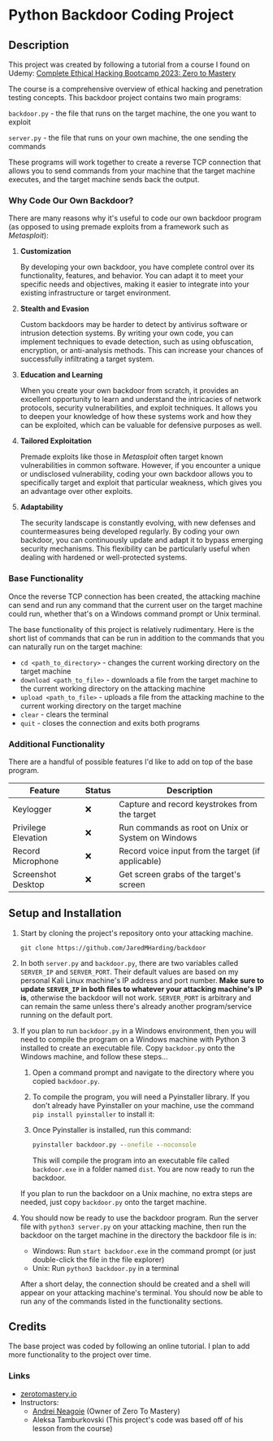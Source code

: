 # Python Backdoor Coding Project

## Description

This project was created by following a tutorial from a course I found on Udemy:
[Complete Ethical Hacking Bootcamp 2023: Zero to Mastery](https://www.udemy.com/course/complete-ethical-hacking-bootcamp-zero-to-mastery/)

The course is a comprehensive overview of ethical hacking and penetration testing concepts.
This backdoor project contains two main programs:

`backdoor.py` - the file that runs on the target machine, the one you want to exploit

`server.py` - the file that runs on your own machine, the one sending the commands

These programs will work together to create a reverse TCP connection that allows you to send commands from your machine that the target machine executes, and the target machine sends back the output.

### Why Code Our Own Backdoor?

There are many reasons why it's useful to code our own backdoor program (as opposed to using premade exploits from a framework such as _Metasploit_):

1. **Customization**

   By developing your own backdoor, you have complete control over its functionality, features, and behavior. You can adapt it to meet your specific needs and objectives, making it easier to integrate into your existing infrastructure or target environment.

2. **Stealth and Evasion**

   Custom backdoors may be harder to detect by antivirus software or intrusion detection systems. By writing your own code, you can implement techniques to evade detection, such as using obfuscation, encryption, or anti-analysis methods. This can increase your chances of successfully infiltrating a target system.

3. **Education and Learning**

   When you create your own backdoor from scratch, it provides an excellent opportunity to learn and understand the intricacies of network protocols, security vulnerabilities, and exploit techniques. It allows you to deepen your knowledge of how these systems work and how they can be exploited, which can be valuable for defensive purposes as well.

4. **Tailored Exploitation**

   Premade exploits like those in _Metasploit_ often target known vulnerabilities in common software. However, if you encounter a unique or undisclosed vulnerability, coding your own backdoor allows you to specifically target and exploit that particular weakness, which gives you an advantage over other exploits.

5. **Adaptability**

   The security landscape is constantly evolving, with new defenses and countermeasures being developed regularly. By coding your own backdoor, you can continuously update and adapt it to bypass emerging security mechanisms. This flexibility can be particularly useful when dealing with hardened or well-protected systems.

### Base Functionality

Once the reverse TCP connection has been created, the attacking machine can send and run any command that the current user on the target machine could run, whether that's on a Windows command prompt or Unix terminal.

The base functionality of this project is relatively rudimentary. Here is the short list of commands that can be run in addition to the commands that you can naturally run on the target machine:

* `cd <path_to_directory>` - changes the current working directory on the target machine
* `download <path_to_file>` - downloads a file from the target machine to the current working directory on the attacking machine
* `upload <path_to_file>` - uploads a file from the attacking machine to the current working directory on the target machine
* `clear` - clears the terminal
* `quit` - closes the connection and exits both programs

### Additional Functionality

There are a handful of possible features I'd like to add on top of the base program.

| Feature             | Status | Description                                        |
|---------------------|--------|----------------------------------------------------|
| Keylogger           | ❌      | Capture and record keystrokes from the target      |
| Privilege Elevation | ❌      | Run commands as root on Unix or System on Windows  |
| Record Microphone   | ❌      | Record voice input from the target (if applicable) |
| Screenshot Desktop  | ❌      | Get screen grabs of the target's screen            |

## Setup and Installation

1. Start by cloning the project's repository onto your attacking machine.
   
   `git clone https://github.com/JaredMHarding/backdoor`

2. In both `server.py` and `backdoor.py`, there are two variables called `SERVER_IP` and `SERVER_PORT`. Their default values are based on my personal Kali Linux machine's IP address and port number. **Make sure to update `SERVER_IP` in both files to whatever your attacking machine's IP is**, otherwise the backdoor will not work. `SERVER_PORT` is arbitrary and can remain the same unless there's already another program/service running on the default port.

3. If you plan to run `backdoor.py` in a Windows environment, then you will need to compile the program on a Windows machine with Python 3 installed to create an executable file. Copy `backdoor.py` onto the Windows machine, and follow these steps...
   1. Open a command prompt and navigate to the directory where you copied `backdoor.py`.
   2. To compile the program, you will need a Pyinstaller library. If you don't already have Pyinstaller on your machine, use the command `pip install pyinstaller` to install it:
   3. Once Pyinstaller is installed, run this command:

      ```cmd
      pyinstaller backdoor.py --onefile --noconsole
      ```
   
      This will compile the program into an executable file called `backdoor.exe` in a folder named `dist`. You are now ready to run the backdoor.
   
   If you plan to run the backdoor on a Unix machine, no extra steps are needed, just copy `backdoor.py` onto the target machine.

4. You should now be ready to use the backdoor program. Run the server file with `python3 server.py` on your attacking machine, then run the backdoor on the target machine in the directory the backdoor file is in:
   - Windows: Run `start backdoor.exe` in the command prompt (or just double-click the file in the file explorer)
   - Unix: Run `python3 backdoor.py` in a terminal
   
   After a short delay, the connection should be created and a shell will appear on your attacking machine's terminal. You should now be able to run any of the commands listed in the functionality sections.

## Credits

The base project was coded by following an online tutorial. I plan to add more functionality to the project over time.

### Links

* [zerotomastery.io](https://zerotomastery.io/)
* Instructors:
  * [Andrei Neagoie](https://github.com/aneagoie) (Owner of Zero To Mastery)
  * Aleksa Tamburkovski (This project's code was based off of his lesson from the course)
